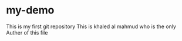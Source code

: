 # my-demo
This is my first git repository
This is khaled al mahmud who is the only Auther of this file
